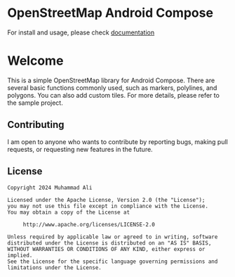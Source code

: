 # OpenStreetMap Android Compose

For install and usage, please check [documentation](https://utsmannn.github.io/osm-android-compose/)

# Welcome

This is a simple OpenStreetMap library for Android Compose. There are several basic functions commonly used, such as markers, polylines, and polygons. You can also add custom tiles. For more details, please refer to the sample project.

## Contributing
I am open to anyone who wants to contribute by reporting bugs, making pull requests, or requesting new features in the future.

## License
```
Copyright 2024 Muhammad Ali

Licensed under the Apache License, Version 2.0 (the "License");
you may not use this file except in compliance with the License.
You may obtain a copy of the License at

     http://www.apache.org/licenses/LICENSE-2.0
     
Unless required by applicable law or agreed to in writing, software
distributed under the License is distributed on an "AS IS" BASIS,
WITHOUT WARRANTIES OR CONDITIONS OF ANY KIND, either express or implied.
See the License for the specific language governing permissions and
limitations under the License.
```
